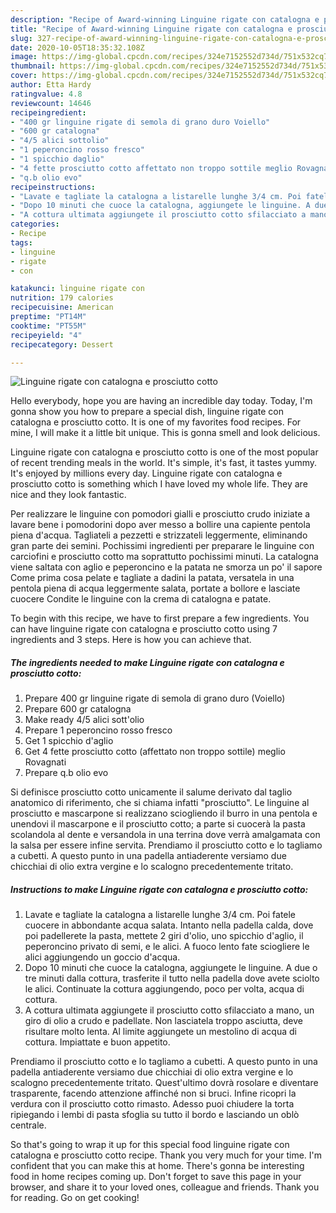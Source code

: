```yaml
---
description: "Recipe of Award-winning Linguine rigate con catalogna e prosciutto cotto"
title: "Recipe of Award-winning Linguine rigate con catalogna e prosciutto cotto"
slug: 327-recipe-of-award-winning-linguine-rigate-con-catalogna-e-prosciutto-cotto
date: 2020-10-05T18:35:32.108Z
image: https://img-global.cpcdn.com/recipes/324e7152552d734d/751x532cq70/linguine-rigate-con-catalogna-e-prosciutto-cotto-recipe-main-photo.jpg
thumbnail: https://img-global.cpcdn.com/recipes/324e7152552d734d/751x532cq70/linguine-rigate-con-catalogna-e-prosciutto-cotto-recipe-main-photo.jpg
cover: https://img-global.cpcdn.com/recipes/324e7152552d734d/751x532cq70/linguine-rigate-con-catalogna-e-prosciutto-cotto-recipe-main-photo.jpg
author: Etta Hardy
ratingvalue: 4.8
reviewcount: 14646
recipeingredient:
- "400 gr linguine rigate di semola di grano duro Voiello"
- "600 gr catalogna"
- "4/5 alici sottolio"
- "1 peperoncino rosso fresco"
- "1 spicchio daglio"
- "4 fette prosciutto cotto affettato non troppo sottile meglio Rovagnati"
- "q.b olio evo"
recipeinstructions:
- "Lavate e tagliate la catalogna a listarelle lunghe 3/4 cm. Poi fatele cuocere in abbondante acqua salata. Intanto nella padella calda, dove poi padellerete la pasta, mettete 2 giri d&#39;olio, uno spicchio d&#39;aglio, il peperoncino privato di semi, e le alici. A fuoco lento fate sciogliere le alici aggiungendo un goccio d&#39;acqua."
- "Dopo 10 minuti che cuoce la catalogna, aggiungete le linguine. A due o tre minuti dalla cottura, trasferite il tutto nella padella dove avete sciolto le alici. Continuate la cottura aggiungendo, poco per volta, acqua di cottura."
- "A cottura ultimata aggiungete il prosciutto cotto sfilacciato a mano, un giro di olio a crudo e padellate. Non lasciatela troppo asciutta, deve risultare molto lenta. Al limite aggiungete un mestolino di acqua di cottura. Impiattate e buon appetito."
categories:
- Recipe
tags:
- linguine
- rigate
- con

katakunci: linguine rigate con 
nutrition: 179 calories
recipecuisine: American
preptime: "PT14M"
cooktime: "PT55M"
recipeyield: "4"
recipecategory: Dessert

---
```



![Linguine rigate con catalogna e prosciutto cotto](https://img-global.cpcdn.com/recipes/324e7152552d734d/751x532cq70/linguine-rigate-con-catalogna-e-prosciutto-cotto-recipe-main-photo.jpg)

Hello everybody, hope you are having an incredible day today. Today, I'm gonna show you how to prepare a special dish, linguine rigate con catalogna e prosciutto cotto. It is one of my favorites food recipes. For mine, I will make it a little bit unique. This is gonna smell and look delicious.

Linguine rigate con catalogna e prosciutto cotto is one of the most popular of recent trending meals in the world. It's simple, it's fast, it tastes yummy. It's enjoyed by millions every day. Linguine rigate con catalogna e prosciutto cotto is something which I have loved my whole life. They are nice and they look fantastic.

Per realizzare le linguine con pomodori gialli e prosciutto crudo iniziate a lavare bene i pomodorini dopo aver messo a bollire una capiente pentola piena d&#39;acqua. Tagliateli a pezzetti e strizzateli leggermente, eliminando gran parte dei semini. Pochissimi ingredienti per preparare le linguine con carciofini e prosciutto cotto ma soprattutto pochissimi minuti. La catalogna viene saltata con aglio e peperoncino e la patata ne smorza un po&#39; il sapore Come prima cosa pelate e tagliate a dadini la patata, versatela in una pentola piena di acqua leggermente salata, portate a bollore e lasciate cuocere Condite le linguine con la crema di catalogna e patate.


To begin with this recipe, we have to first prepare a few ingredients. You can have linguine rigate con catalogna e prosciutto cotto using 7 ingredients and 3 steps. Here is how you can achieve that.

<!--inarticleads1-->

##### The ingredients needed to make Linguine rigate con catalogna e prosciutto cotto:

1. Prepare 400 gr linguine rigate di semola di grano duro (Voiello)
1. Prepare 600 gr catalogna
1. Make ready 4/5 alici sott&#39;olio
1. Prepare 1 peperoncino rosso fresco
1. Get 1 spicchio d&#39;aglio
1. Get 4 fette prosciutto cotto (affettato non troppo sottile) meglio Rovagnati
1. Prepare q.b olio evo


Si definisce prosciutto cotto unicamente il salume derivato dal taglio anatomico di riferimento, che si chiama infatti &#34;prosciutto&#34;. Le linguine al prosciutto e mascarpone si realizzano sciogliendo il burro in una pentola e unendovi il mascarpone e il prosciutto cotto; a parte si cuocerà la pasta scolandola al dente e versandola in una terrina dove verrà amalgamata con la salsa per essere infine servita. Prendiamo il prosciutto cotto e lo tagliamo a cubetti. A questo punto in una padella antiaderente versiamo due chicchiai di olio extra vergine e lo scalogno precedentemente tritato. 

<!--inarticleads2-->

##### Instructions to make Linguine rigate con catalogna e prosciutto cotto:

1. Lavate e tagliate la catalogna a listarelle lunghe 3/4 cm. Poi fatele cuocere in abbondante acqua salata. Intanto nella padella calda, dove poi padellerete la pasta, mettete 2 giri d&#39;olio, uno spicchio d&#39;aglio, il peperoncino privato di semi, e le alici. A fuoco lento fate sciogliere le alici aggiungendo un goccio d&#39;acqua.
1. Dopo 10 minuti che cuoce la catalogna, aggiungete le linguine. A due o tre minuti dalla cottura, trasferite il tutto nella padella dove avete sciolto le alici. Continuate la cottura aggiungendo, poco per volta, acqua di cottura.
1. A cottura ultimata aggiungete il prosciutto cotto sfilacciato a mano, un giro di olio a crudo e padellate. Non lasciatela troppo asciutta, deve risultare molto lenta. Al limite aggiungete un mestolino di acqua di cottura. Impiattate e buon appetito.


Prendiamo il prosciutto cotto e lo tagliamo a cubetti. A questo punto in una padella antiaderente versiamo due chicchiai di olio extra vergine e lo scalogno precedentemente tritato. Quest&#39;ultimo dovrà rosolare e diventare trasparente, facendo attenzione affinché non si bruci. Infine ricopri la verdura con il prosciutto cotto rimasto. Adesso puoi chiudere la torta ripiegando i lembi di pasta sfoglia su tutto il bordo e lasciando un oblò centrale. 

So that's going to wrap it up for this special food linguine rigate con catalogna e prosciutto cotto recipe. Thank you very much for your time. I'm confident that you can make this at home. There's gonna be interesting food in home recipes coming up. Don't forget to save this page in your browser, and share it to your loved ones, colleague and friends. Thank you for reading. Go on get cooking!
